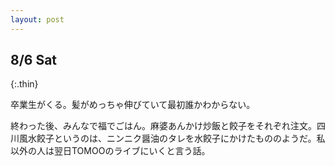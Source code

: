```yaml
---
layout: post
---
```


## 8/6 Sat
{:.thin}

卒業生がくる。髪がめっちゃ伸びていて最初誰かわからない。

終わった後、みんなで福でごはん。麻婆あんかけ炒飯と餃子をそれぞれ注文。四川風水餃子というのは、ニンニク醤油のタレを水餃子にかけたもののようだ。私以外の人は翌日TOMOOのライブにいくと言う話。
